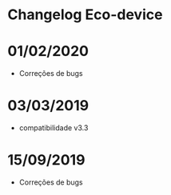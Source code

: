 # Changelog Eco-device

# 01/02/2020

- Correções de bugs

# 03/03/2019

- compatibilidade v3.3

# 15/09/2019

- Correções de bugs
